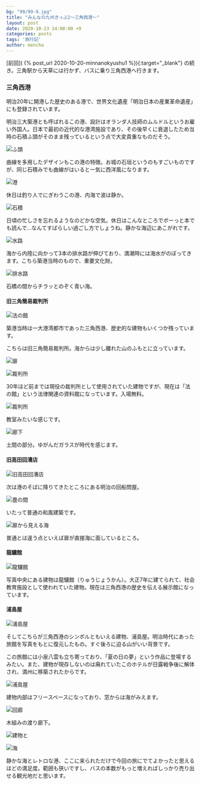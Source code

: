 ```yaml
---
bg: "99/99-9.jpg"
title: "みんなの九州きっぷ2～三角西港～"
layout: post
date: 2020-10-23 14:00:00 +9
categories: posts
tags: '旅行記'
author: mencha
---
```


[前回]( {% post_url 2020-10-20-minnanokyushu1 %}){:target="_blank"} の続き。三角駅から天草には行かず、バスに乗り三角西港へ行きます。

### 三角西港

明治20年に開港した歴史のある港で、世界文化遺産「明治日本の産業革命遺産」にも登録されています。

明治三大築港とも呼ばれるこの港、設計はオランダ人技師のムルドルというお雇い外国人。日本で最初の近代的な港湾施設であり、その後早くに衰退したため当時の石積ふ頭がそのまま残っているという点で大変貴重なものだそう。

![ふ頭](https://drive.google.com/uc?export=view&id=1lbnpBG7BpP2mWm55TFCAOWFHQkOop_-2)

<!--more-->

曲線を多用したデザインもこの港の特徴。お城の石垣というのもすごいものですが、同じ石積みでも曲線がはいると一気に西洋風になります。

![港](https://drive.google.com/uc?export=view&id=1selYhKRA_6eNA-EIo14o-cdlF4Td_jGL)

休日は釣り人でにぎわうこの港、内海で波は静か。

![石積](https://drive.google.com/uc?export=view&id=1KYPhN4oaEj51iNX0HgOIgaG8bnnbRw9s)

日頃の忙しさを忘れるようなのどかな空気。休日はこんなところでボーっと本でも読んで…なんてすばらしい過ごし方でしょうね。静かな海辺にあこがれです。

![水路](https://drive.google.com/uc?export=view&id=1WWlZ3qPzmpkpPzuVBq2ENOKmJXjDjVUO)

海から内陸に向かって3本の排水路が伸びており、満潮時には海水がのぼってきます。こちら築港当時のもので、重要文化財。

![排水路](https://drive.google.com/uc?export=view&id=1ss_V_XQbE8jzC8EVaAhACL95HQp5wETC)

石橋の間からチラッとのぞく青い海。

#### 旧三角簡易裁判所

![法の館](https://drive.google.com/uc?export=view&id=1OcRgaMXyGOhqbqo0yn3IgKt8LfO2VbW7)

築港当時は一大港湾都市であった三角西港、歴史的な建物もいくつか残っています。

こちらは旧三角簡易裁判所。海からは少し離れた山のふもとに立っています。

![扉](https://drive.google.com/uc?export=view&id=1p8w-MzED_5pvSsOEBSXSDnA4HG1xjxYL)

![裁判所](https://drive.google.com/uc?export=view&id=1ZYjDuF8vlovoq-Sxordvllc3GJshDoyH)

30年ほど前までは現役の裁判所として使用されていた建物ですが、現在は「法の館」という法律関連の資料館になっています。入場無料。

![裁判所](https://drive.google.com/uc?export=view&id=1P_Be6wzAQVka9zpdnmWXh1z_H_Yxa2DU)

教室みたいな感じです。

![廊下](https://drive.google.com/uc?export=view&id=1hb43uOHPi-OsN3xMX-BErv-oi8jet800)

土間の部分。ゆがんだガラスが時代を感じます。

#### 旧高田回漕店

![旧高田回漕店](https://drive.google.com/uc?export=view&id=1sAjcMQl5KUHAmCbI2L-4qgA6EGmTcbJg)

次は港のそばに降りてきたところにある明治の回船問屋。

![畳の間](https://drive.google.com/uc?export=view&id=1g5DR82q76bgbo7S3O6Ws0x1voFFqpCao)

いたって普通の和風建築です。

![扉から見える海](https://drive.google.com/uc?export=view&id=1qgrPfaDhQEdFKeqk2Kf_B164m84gvp90)

普通とは違う点といえば扉が直接海に面しているところ。

#### 龍驤館

![龍驤館](https://drive.google.com/uc?export=view&id=1TVQIKFSSwYqcQFYB3_JqHokDgBhK5ELt)

写真中央にある建物は龍驤館（りゅうじょうかん）。大正7年に建てられて、社会教育施設として使われていた建物。現在は三角西港の歴史を伝える展示館になっています。

#### 浦島屋

![浦島屋](https://drive.google.com/uc?export=view&id=1E8ym-odyQodjMFr177rSgq2CsiNPULQt)

そしてこちらが三角西港のシンボルともいえる建物、浦島屋。明治時代にあった旅館を写真をもとに復元したもの。すぐ後ろに迫る山がいい背景です。

この旅館には小泉八雲も立ち寄っており、「夏の日の夢」という作品に登場するみたい。また、建物が現存しないのは廃れていたこのホテルが日露戦争後に解体され、満州に移築されたからです。

![浦島屋](https://drive.google.com/uc?export=view&id=1-YnooPEG5CCVy7lzSePnoBmkFpxTGdWi)

建物内部はフリースペースになっており、窓からは海がみえます。

![回廊](https://drive.google.com/uc?export=view&id=1dwd5B2WFmaR3xg04DATHJS2VOG5R__Xe)

木組みの渡り廊下。

![建物と](https://drive.google.com/uc?export=view&id=15HzcaNkaJyeIH9nMHU2T5PIpghVgw7FT)

![海](https://drive.google.com/uc?export=view&id=1QXsbM0Wnw3BTntVGSY41FjDM3COzX6nx)

静かな海とレトロな港、ここに来られただけで今回の旅にでてよかったと思えるほどの満足度。範囲も狭いですし、バスの本数がもっと増えればしっかり売り出せる観光地だと思います。
